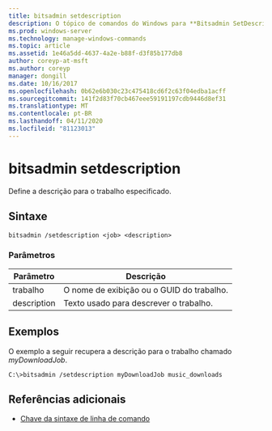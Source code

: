 ```yaml
---
title: bitsadmin setdescription
description: O tópico de comandos do Windows para **Bitsadmin SetDescription**, que define a descrição do trabalho especificado.
ms.prod: windows-server
ms.technology: manage-windows-commands
ms.topic: article
ms.assetid: 1e46a5dd-4637-4a2e-b88f-d3f85b177db8
author: coreyp-at-msft
ms.author: coreyp
manager: dongill
ms.date: 10/16/2017
ms.openlocfilehash: 0b62e6b030c23c475418cd6f2c63f04edba1acff
ms.sourcegitcommit: 141f2d83f70cb467eee59191197cdb9446d8ef31
ms.translationtype: MT
ms.contentlocale: pt-BR
ms.lasthandoff: 04/11/2020
ms.locfileid: "81123013"
---
```

# <a name="bitsadmin-setdescription"></a>bitsadmin setdescription

Define a descrição para o trabalho especificado.

## <a name="syntax"></a>Sintaxe

```
bitsadmin /setdescription <job> <description>
```

### <a name="parameters"></a>Parâmetros

| Parâmetro | Descrição |
| --------- | ----------- |
| trabalho | O nome de exibição ou o GUID do trabalho. |
| description | Texto usado para descrever o trabalho. |

## <a name="examples"></a>Exemplos

O exemplo a seguir recupera a descrição para o trabalho chamado *myDownloadJob*.

```
C:\>bitsadmin /setdescription myDownloadJob music_downloads
```

## <a name="additional-references"></a>Referências adicionais

- [Chave da sintaxe de linha de comando](command-line-syntax-key.md)